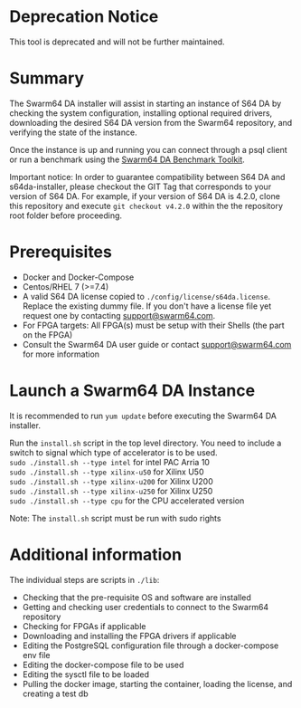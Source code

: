 # Deprecation Notice

This tool is deprecated and will not be further maintained.

# Summary

The Swarm64 DA installer will assist in starting an instance of S64 DA by checking the 
system configuration, installing optional required drivers, downloading
the desired S64 DA version from the Swarm64 repository, and verifying the state of the instance.

Once the instance is up and running you can connect through a psql client or run
a benchmark using the [Swarm64 DA Benchmark Toolkit](https://github.com/swarm64/s64da-benchmark-toolkit).

Important notice: In order to guarantee compatibility between S64 DA and
s64da-installer, please checkout the GIT Tag that corresponds to your version of S64 DA. 
For example, if your version of S64 DA is 4.2.0, clone this repository and execute
`git checkout v4.2.0` within the the repository root folder before proceeding.

# Prerequisites

- Docker and Docker-Compose
- Centos/RHEL 7 (>=7.4)
- A valid S64 DA license copied to `./config/license/s64da.license`. Replace the existing dummy file.
  If you don't have a license file yet request one by contacting support@swarm64.com.
- For FPGA targets: All FPGA(s) must be setup with their Shells (the part on the FPGA)
- Consult the Swarm64 DA user guide or contact support@swarm64.com for more information

# Launch a Swarm64 DA Instance

It is recommended to run ```yum update``` before executing the Swarm64 DA installer.

Run the ```install.sh``` script in the top level directory.
You need to include a switch to signal which type of accelerator is to be used. <br />
```sudo ./install.sh --type intel``` for intel PAC Arria 10 <br />
```sudo ./install.sh --type xilinx-u50``` for Xilinx U50 <br />
```sudo ./install.sh --type xilinx-u200``` for Xilinx U200 <br />
```sudo ./install.sh --type xilinx-u250``` for Xilinx U250 <br />
```sudo ./install.sh --type cpu``` for the CPU accelerated version <br />

Note: The ```install.sh``` script must be run with sudo rights

# Additional information

The individual steps are scripts in ```./lib```:
- Checking that the pre-requisite OS and software are installed
- Getting and checking user credentials to connect to the Swarm64 repository
- Checking for FPGAs if applicable
- Downloading and installing the FPGA drivers if applicable
- Editing the PostgreSQL configuration file through a docker-compose env file
- Editing the docker-compose file to be used
- Editing the sysctl file to be loaded
- Pulling the docker image, starting the container, loading the license, and creating a test db
